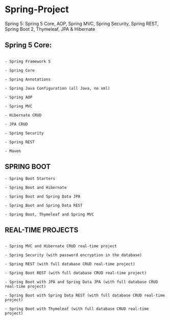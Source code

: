 # Spring-Project
Spring 5: Spring 5 Core, AOP, Spring MVC, Spring Security, Spring REST, Spring Boot 2, Thymeleaf, JPA &amp; Hibernate

## Spring 5 Core:
```

- Spring Framework 5

- Spring Core

- Spring Annotations

- Spring Java Configuration (all Java, no xml)

- Spring AOP

- Spring MVC

- Hibernate CRUD

- JPA CRUD

- Spring Security

- Spring REST

- Maven
```

## SPRING BOOT
```
- Spring Boot Starters

- Spring Boot and Hibernate

- Spring Boot and Spring Data JPA

- Spring Boot and Spring Data REST

- Spring Boot, Thymeleaf and Spring MVC
```

## REAL-TIME PROJECTS
```

- Spring MVC and Hibernate CRUD real-time project

- Spring Security (with password encryption in the database)

- Spring REST (with full database CRUD real-time project)

- Spring Boot REST (with full database CRUD real-time project)

- Spring Boot with JPA and Spring Data JPA (with full database CRUD real-time project)

- Spring Boot with Spring Data REST (with full database CRUD real-time project)

- Spring Boot with Thymeleaf (with full database CRUD real-time project)
```

